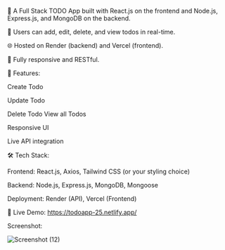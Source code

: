 🚀 A Full Stack TODO App built with React.js on the frontend and Node.js, Express.js, and MongoDB on the backend.

📝 Users can add, edit, delete, and view todos in real-time.

🌐 Hosted on Render (backend) and Vercel (frontend).

🔗 Fully responsive and RESTful.

🧾 Features:

Create Todo

Update Todo

Delete Todo
View all Todos

Responsive UI

Live API integration

🛠️ Tech Stack:

Frontend: React.js, Axios, Tailwind CSS (or your styling choice)

Backend: Node.js, Express.js, MongoDB, Mongoose

Deployment: Render (API), Vercel (Frontend)

🔗 Live Demo:
https://todoapp-25.netlify.app/

Screenshot:

![Screenshot (12)](https://github.com/user-attachments/assets/ec135d5f-fde2-4afb-91a4-bf9a12ccf39f)
